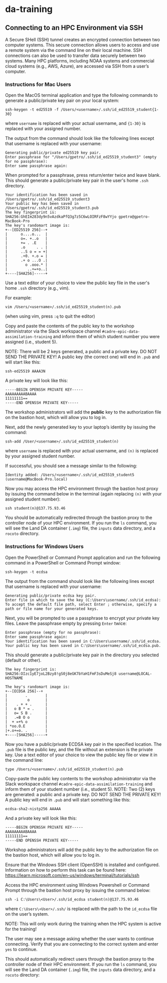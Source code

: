 # da-training


## Connecting to an HPC Environment via SSH

A Secure SHell (SSH) tunnel creates an encrypted connection between two computer systems. This secure connection allows users to access and use a remote system via the command line on their local machine. SSH connections can also be used to transfer data securely between two systems. Many HPC platforms, including NOAA systems and commercial cloud systems (e.g., AWS, Azure), are accessed via SSH from a user’s computer.

### Instructions for Mac Users

Open the MacOS terminal application and type the following commands to generate a public/private key pair on your local system: 

```
ssh-keygen -t ed25519 -f /Users/<username>/.ssh/id_ed25519_student{1-30} 
```

where `username` is replaced with your actual username, and `{1-30}` is replaced with your assigned number. 

The output from the command should look like the following lines except that username is replaced with your username:

```
Generating public/private ed25519 key pair.
Enter passphrase for "/Users/gpetro/.ssh/id_ed25519_student3" (empty for no passphrase): 
Enter same passphrase again:
```

When prompted for a passphrase, press return/enter twice and leave blank. 
This should generate a public/private key pair in the user's home `.ssh` directory.

```
Your identification has been saved in /Users/gpetro/.ssh/id_ed25519_student3
Your public key has been saved in /Users/gpetro/.ssh/id_ed25519_student3.pub
The key fingerprint is:
SHA256:GhEIm283dy9n5vAzdkaPfQ3g7z5C6wLOIRFzF8wYYjo gpetro@gpetro-MacBook-Pro
The key's randomart image is:
+--[ED25519 256]--+
|      o....o...  |
|      o=. +..o   |
|      += . .E    |
|      .o     . . |
|      ..S o = = +|
|      .+0. +.o = |
|      .+ o ...O .|
|        o .ooo.* |
|         ..+=+o..|
+----[SHA256]-----+
```


Use a text editor of your choice to view the public key file in the user's home `.ssh` directory (e.g., vim).

For example:
```
vim /Users/<username>/.ssh/id_ed25519_student(n).pub
```
(when using vim, press `:q` to quit the editor)

Copy and paste the contents of the public key to the workshop administrator via the Slack workspace channel `#cadre-epic-data-assimilation-training` and inform them of which student number you were assigned (i.e., student 5).  

NOTE: There will be 2 keys generated, a public and a private key. DO NOT SEND THE PRIVATE KEY! A public key (the correct one) will end in `.pub` and will start like this: 

```
ssh-ed25519 AAAA3N
```

A private key will look like this:

```
-----BEGIN OPENSSH PRIVATE KEY-----
AAAAAAAAABAAAA
11111111==
-----END OPENSSH PRIVATE KEY-----
```

The workshop administrators will add the **public** key to the authorization file on the bastion host, which will allow you to log in.

Next, add the newly generated key to your laptop’s identity by issuing the command: 

```
ssh-add /User/<username>/.ssh/id_ed25519_student(n)
```

where `username` is replaced with your actual username, and `(n)` is replaced by your assigned student number. 

If successful, you should see a message similar to the following:

```
Identity added: /Users/<username>/.ssh/id_ed25519_student5 (username@MacBook-Pro.local)
```

Now you may access the HPC environment through the bastion host proxy by issuing the command below in the terminal (again replacing `(n)` with your assigned student number): 

```
ssh student(n)@137.75.93.46
```

You should be automatically redirected through the bastion proxy to the controller node of your HPC environment. If you run the `ls` command, you will see the Land DA container (`.img`) file, the `inputs` data directory, and a `rocoto` directory.  


### Instructions for Windows Users

Open the PowerShell or Command Prompt application and run the following command in a PowerShell or Command Prompt window:
```
ssh-keygen -t ecdsa
```

The output from the command should look like the following lines except that username is replaced with your username:
```
Generating public/private ecdsa key pair.
Enter file in which to save the key (C:\Users\username/.ssh/id_ecdsa):
To accept the default file path, select Enter ; otherwise, specify a path or file name for your generated keys.
```

Next, you will be prompted to use a passphrase to encrypt your private key files. Leave the passphrase empty by pressing `Enter` twice:
```
Enter passphrase (empty for no passphrase):
Enter same passphrase again:
Your identification has been saved in C:\Users\username/.ssh/id_ecdsa.
Your public key has been saved in C:\Users\username/.ssh/id_ecdsa.pub.
```

This should generate a public/private key pair in the directory you selected (default or other).
```
The key fingerprint is:
SHA256:OIzc1yE7joL2Bzy8!gS0j8eGK7bYaH1FmF3sDuMeSj8 username@LOCAL-HOSTNAME

The key's randomart image is:
+--[ECDSA 256]--+
|        .        |
|         o       |
|    . + + .      |
|   o B * = .     |
|   o= S B .      |
|   .=B O o       |
|  + =+% o        |
| *oo.O.E         |
|+.o+=o. .        |
+----[SHA256]-----+ 
```
Now you have a public/private ECDSA key pair in the specified location. The `.pub` file is the public key, and the file without an extension is the private key.
Use a text editor of your choice to view the public key file or view it in the command line:
```
type /Users/<username>/.ssh/id_ed25519_student(n).pub
```

Copy-paste the public key contents to the workshop administrator via the Slack workspace channel `#cadre-epic-data-assimilation-training` and inform them of your student number (i.e., student 5).
NOTE: Two (2) keys are generated: a public and a private key. DO NOT SEND THE PRIVATE KEY! 
A public key will end in `.pub` and will start something like this: 
```
ecdsa-sha2-nistp256 AAAAA
```

And a private key will look like this: 
```
-----BEGIN OPENSSH PRIVATE KEY-----
AAAAAAAAABAAAA
11111111==
-----END OPENSSH PRIVATE KEY-----
```

Workshop administrators will add the public key to the authorization file on the bastion host, which will allow you to log in.

Ensure that the Windows SSH client (OpenSSH) is installed and configured. Information on how to perform this task can be found here: 
https://learn.microsoft.com/en-us/windows/terminal/tutorials/ssh

Access the HPC environment using Windows Powershell or Command Prompt through the bastion host proxy by issuing the command below: 
```
ssh -i C:\Users\<User>/.ssh/id_ecdsa student(n)@137.75.93.46
```
where `C:\Users\<User>/.ssh/` is replaced with the path to the `id_ecdsa` file on the user’s system.

NOTE: This will only work during the training when the HPC system is active for the training! 

The user may see a message asking whether the user wants to continue connecting. 
Verify that you are connecting to the correct system and enter `yes` to continue.

This should automatically redirect users through the bastion proxy to the controller node of their HPC environment. 
If you run the `ls` command, you will see the Land DA container (`.img`) file, the `inputs` data directory, and a `rocoto` directory: 
